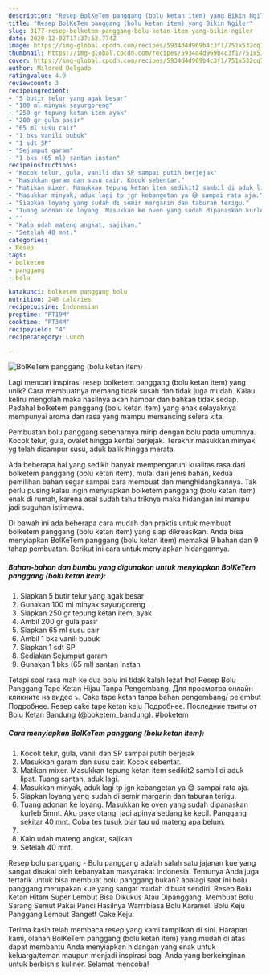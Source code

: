 ```yaml
---
description: "Resep BolKeTem panggang (bolu ketan item) yang Bikin Ngiler"
title: "Resep BolKeTem panggang (bolu ketan item) yang Bikin Ngiler"
slug: 3177-resep-bolketem-panggang-bolu-ketan-item-yang-bikin-ngiler
date: 2020-12-02T17:37:52.774Z
image: https://img-global.cpcdn.com/recipes/5934d4d969b4c3f1/751x532cq70/bolketem-panggang-bolu-ketan-item-foto-resep-utama.jpg
thumbnail: https://img-global.cpcdn.com/recipes/5934d4d969b4c3f1/751x532cq70/bolketem-panggang-bolu-ketan-item-foto-resep-utama.jpg
cover: https://img-global.cpcdn.com/recipes/5934d4d969b4c3f1/751x532cq70/bolketem-panggang-bolu-ketan-item-foto-resep-utama.jpg
author: Mildred Delgado
ratingvalue: 4.9
reviewcount: 3
recipeingredient:
- "5 butir telur yang agak besar"
- "100 ml minyak sayurgoreng"
- "250 gr tepung ketan item ayak"
- "200 gr gula pasir"
- "65 ml susu cair"
- "1 bks vanili bubuk"
- "1 sdt SP"
- "Sejumput garam"
- "1 bks (65 ml) santan instan"
recipeinstructions:
- "Kocok telur, gula, vanili dan SP sampai putih berjejak"
- "Masukkan garam dan susu cair. Kocok sebentar."
- "Matikan mixer. Masukkan tepung ketan item sedikit2 sambil di aduk lipat. Tuang santan, aduk lagi."
- "Masukkan minyak, aduk lagi tp jgn kebangetan ya 😅 sampai rata aja."
- "Siapkan loyang yang sudah di semir margarin dan taburan terigu."
- "Tuang adonan ke loyang. Masukkan ke oven yang sudah dipanaskan kurleb 5mnt. Aku pake otang, jadi apinya sedang ke kecil. Panggang sekitar 40 mnt. Coba tes tusuk biar tau ud mateng apa belum."
- ""
- "Kalo udah mateng angkat, sajikan."
- "Setelah 40 mnt."
categories:
- Resep
tags:
- bolketem
- panggang
- bolu

katakunci: bolketem panggang bolu 
nutrition: 248 calories
recipecuisine: Indonesian
preptime: "PT19M"
cooktime: "PT34M"
recipeyield: "4"
recipecategory: Lunch

---
```



![BolKeTem panggang (bolu ketan item)](https://img-global.cpcdn.com/recipes/5934d4d969b4c3f1/751x532cq70/bolketem-panggang-bolu-ketan-item-foto-resep-utama.jpg)

Lagi mencari inspirasi resep bolketem panggang (bolu ketan item) yang unik? Cara membuatnya memang tidak susah dan tidak juga mudah. Kalau keliru mengolah maka hasilnya akan hambar dan bahkan tidak sedap. Padahal bolketem panggang (bolu ketan item) yang enak selayaknya mempunyai aroma dan rasa yang mampu memancing selera kita.

Pembuatan bolu panggang sebenarnya mirip dengan bolu pada umumnya. Kocok telur, gula, ovalet hingga kental berjejak. Terakhir masukkan minyak yg telah dicampur susu, aduk balik hingga merata.

Ada beberapa hal yang sedikit banyak mempengaruhi kualitas rasa dari bolketem panggang (bolu ketan item), mulai dari jenis bahan, kedua pemilihan bahan segar sampai cara membuat dan menghidangkannya. Tak perlu pusing kalau ingin menyiapkan bolketem panggang (bolu ketan item) enak di rumah, karena asal sudah tahu triknya maka hidangan ini mampu jadi suguhan istimewa.


Di bawah ini ada beberapa cara mudah dan praktis untuk membuat bolketem panggang (bolu ketan item) yang siap dikreasikan. Anda bisa menyiapkan BolKeTem panggang (bolu ketan item) memakai 9 bahan dan 9 tahap pembuatan. Berikut ini cara untuk menyiapkan hidangannya.

<!--inarticleads1-->

##### Bahan-bahan dan bumbu yang digunakan untuk menyiapkan BolKeTem panggang (bolu ketan item):

1. Siapkan 5 butir telur yang agak besar
1. Gunakan 100 ml minyak sayur/goreng
1. Siapkan 250 gr tepung ketan item, ayak
1. Ambil 200 gr gula pasir
1. Siapkan 65 ml susu cair
1. Ambil 1 bks vanili bubuk
1. Siapkan 1 sdt SP
1. Sediakan Sejumput garam
1. Gunakan 1 bks (65 ml) santan instan


Tetapi soal rasa mah ke dua bolu ini tidak kalah lezat lho! Resep Bolu Panggang Tape Ketan Hijau Tanpa Pengembang. Для просмотра онлайн кликните на видео ⤵. Cake tape ketan tanpa bahan pengembang/ pelembut Подробнее. Resep cake tape ketan keju Подробнее. Последние твиты от Bolu Ketan Bandung (@boketem_bandung). #boketem 

<!--inarticleads2-->

##### Cara menyiapkan BolKeTem panggang (bolu ketan item):

1. Kocok telur, gula, vanili dan SP sampai putih berjejak
1. Masukkan garam dan susu cair. Kocok sebentar.
1. Matikan mixer. Masukkan tepung ketan item sedikit2 sambil di aduk lipat. Tuang santan, aduk lagi.
1. Masukkan minyak, aduk lagi tp jgn kebangetan ya 😅 sampai rata aja.
1. Siapkan loyang yang sudah di semir margarin dan taburan terigu.
1. Tuang adonan ke loyang. Masukkan ke oven yang sudah dipanaskan kurleb 5mnt. Aku pake otang, jadi apinya sedang ke kecil. Panggang sekitar 40 mnt. Coba tes tusuk biar tau ud mateng apa belum.
1. 
1. Kalo udah mateng angkat, sajikan.
1. Setelah 40 mnt.


Resep bolu panggang - Bolu panggang adalah salah satu jajanan kue yang sangat disukai oleh kebanyakan masyarakat Indonesia. Tentunya Anda juga tertarik untuk bisa membuat bolu panggang bukan? apalagi saat ini bolu panggang merupakan kue yang sangat mudah dibuat sendiri. Resep Bolu Ketan Hitam Super Lembut Bisa Dikukus Atau Dipanggang. Membuat Bolu Sarang Semut Pakai Panci Hasilnya Warrrbiasa Bolu Karamel. Bolu Keju Panggang Lembut Bangett Cake Keju. 

Terima kasih telah membaca resep yang kami tampilkan di sini. Harapan kami, olahan BolKeTem panggang (bolu ketan item) yang mudah di atas dapat membantu Anda menyiapkan hidangan yang enak untuk keluarga/teman maupun menjadi inspirasi bagi Anda yang berkeinginan untuk berbisnis kuliner. Selamat mencoba!
